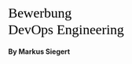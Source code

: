<h1>Bewerbung<br>DevOps Engineering</h1>

#### By Markus Siegert

<style>
h1 {
  all: initial;
  font-size: 2em !important;
  line-height: 1.2 !important;
}

h4 {
  font-size: 1em !important;
}
</style>

